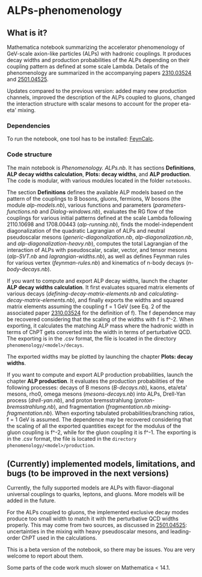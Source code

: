 # ALPs-phenomenology

## What is it?

Mathematica notebook summarizing the accelerator phenomenology of GeV-scale axion-like particles (ALPs) with hadronic couplings. It produces decay widths and production probabilities of the ALPs depending on their coupling pattern as defined at some scale Lambda. Details of the phenomenology are summarized in the accompanying papers [2310.03524](https://arxiv.org/abs/2310.03524) and [2501.04525](https://arxiv.org/abs/2501.04525).

Updates compared to the previous version: added many new production channels, improved the description of the ALPs coupled to gluons, changed the interaction structure with scalar mesons to account for the proper eta-eta' mixing. 


### Dependencies

To run the notebook, one tool has to be installed: [FeynCalc](https://feyncalc.github.io/). 

### Code structure

The main notebook is _Phenomenology. ALPs.nb_. It has sections **Definitions**, **ALP decay widths calculation**, **Plots: decay widths**, and **ALP production**. The code is modular, with various modules located in the folder `notebooks`. 

The section **Definitions** defines the available ALP models based on the pattern of the couplings to B bosons, gluons, fermions, W bosons (the module _alp-models.nb_), various functions and parameters (_parameters-functions.nb_ and _Dialog-windows.nb_), evaluates the RG flow of the couplings for various initial patterns defined at the scale Lambda following 2110.10698 and 1708.00443 (_alp-running.nb_), finds the model-independent diagonalization of the quadratic Lagrangian of ALPs and neutral pseudoscalar mesons (_generic-diagonalization.nb_, _alp-diagonalization.nb_, and _alp-diagonalization-heavy.nb_), computes the total Lagrangian of the interaction of ALPs with pseudoscalar, scalar, vector, and tensor mesons (_alp-SVT.nb_ and _lagrangian-widths.nb_), as well as defines Feynman rules for various vertex (_feynman-rules.nb_) and kinematics of n-body decays (_n-body-decays.nb_). 

If you want to compute and export ALP decay widths, launch the chapter **ALP decay widths calculation**. It first evaluates squared matrix elements of various decays (_defining-decay-matrix-elements.nb_ and _calculating-decay-matrix-elements.nb_), and finally exports the widths and squared matrix elements assuming the coupling f = 1 GeV (see Eq. 2 of the associated paper [2310.03524](https://arxiv.org/abs/2310.03524) for the definition of f). The f dependence may be recovered considering that the scaling of the widths with f is f^-2. When exporting, it calculates the matching ALP mass where the hadronic width in terms of ChPT gets converted into the width in terms of perturbative QCD. The exporting is in the .csv format, the file is located in the directory `phenomenology/<model>/decays`. 

The exported widths may be plotted by launching the chapter **Plots: decay widths**. 

If you want to compute and export ALP production probabilities, launch the chapter **ALP production**. It evaluates the production probabilities of the following processes: decays of B mesons (_B-decays.nb_), kaons, eta/eta' mesons, rho0, omega mesons (_mesons-decays.nb_) into ALPs, Drell-Yan process (_drell-yan.nb_), and proton bremsstrahlung (_proton-bremsstrahlung.nb_), and fragmentation (_fragmentation.nb_ _mixing-fragmentation.nb_). When exporting tabulated probabilities/branching ratios, f = 1 GeV is assumed. The dependence may be recovered considering that the scaling of all the exported quantities except for the modulus of the gluon coupling is f^-2, while for the gluon coupling it is f^-1. The exporting is in the .csv format, the file is located in the `directory phenomenology/<model>/production`.


## (Currently) implemented models, limitations, and bugs (to be improved in the next versions)

Currently, the fully supported models are ALPs with flavor-diagonal universal couplings to quarks, leptons, and gluons. More models will be added in the future.

For the ALPs coupled to gluons, the implemented exclusive decay modes produce too small width to match it with the perturbative QCD widths properly. This may come from two sources, as discussed in [2501.04525](https://arxiv.org/abs/2501.04525): uncertainties in the mixing with heavy pseudoscalar mesons, and leading-order ChPT used in the calculations.

This is a beta version of the notebook, so there may be issues. You are very welcome to report about them.

Some parts of the code work much slower on Mathematica < 14.1.
 

